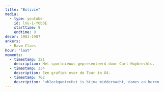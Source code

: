 ```yaml
---
title: "Bolivië"
media:
  - type: youtube
    id: lVu-i-YOb3E
    starttime: 9
    endtime: 0
decor: 1981-1987
ankers:
  - Bavo Claes
hour: "laat"
moments:
  - timestamp: 321
    description: Het sportnieuws gepresenteerd door Carl Huybrechts.
  - timestamp: 334
    description: Een grafiek over de Tour in 84.
  - timestamp: 762
    description: "<blockquote>Het is bijna middernacht, dames en heren. Bedankt voor de aandacht. Graag tot een volgende keer.</blockquote>"
---
```

